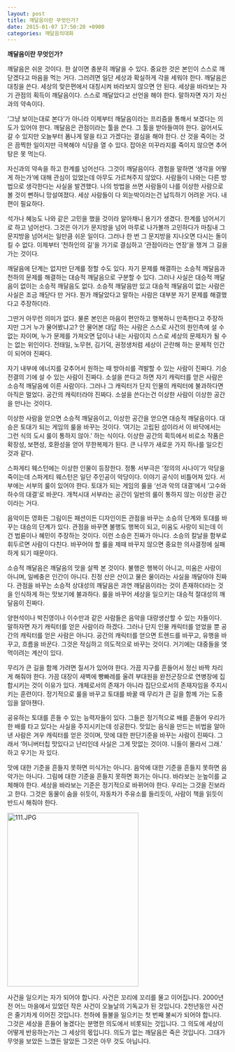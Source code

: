 ```yaml
---
layout: post
title: 깨달음이란 무엇인가?
date: 2015-01-07 17:50:20 +0900
categories: 깨달음의대화
---
```

**깨달음이란 무엇인가?** 

  


깨달음은 쉬운 것이다. 한 살이면 충분히 깨달을 수 있다. 중요한 것은 본인이 스스로 깨닫겠다고 마음을 먹는 거다. 그러려면 일단 세상과 확실하게 각을 세워야 한다. 깨달음은 대칭을 쓴다. 세상의 맞은편에서 대칭시켜 바라보지 않으면 안 된다. 세상을 바라보는 자기 관점의 획득이 깨달음이다. 스스로 깨달았다고 선언을 해야 한다. 말하자면 자기 자신과의 약속이다. 

  


‘그냥 보이는대로 본다’가 아니라 이제부터 깨달음이라는 프리즘을 통해서 보겠다는 의도가 있어야 한다. 깨달음은 관점이라는 툴을 쓴다. 그 툴을 받아들여야 한다. 걸어서도 갈 수 있지만 오늘부터 폼나게 말을 타고 가겠다는 결심을 해야 한다. 산 것을 죽이는 것은 끔찍한 일이지만 극복해야 식당을 열 수 있다. 잡아온 미꾸라지를 죽이지 않으면 추어탕은 못 먹는다. 

  


자신과의 약속을 하고 한계를 넘어선다. 그것이 깨달음이다. 경험을 말하면 ‘생각을 어떻게 하는가’에 대해 관심이 있었는데 아무도 가르쳐주지 않았다. 사람들이 나와는 다른 방법으로 생각한다는 사실을 발견했다. 나의 방법을 쓰면 사람들이 나를 이상한 사람으로 볼 것이 뻔하니 망설여졌다. 세상 사람들이 다 외눈박이라는건 납득하기 어려운 거다. 내 편이 필요하다. 

  


석가나 혜능도 나와 같은 고민을 했을 것이라 알아채니 용기가 생겼다. 한계를 넘어서기로 하고 넘어선다. 그것은 아기가 문지방을 넘어 마루로 나가볼까 고민하다가 마침내 그 문지방을 넘어서는 일만큼 쉬운 일이다. 그러나 한 번 그 문지방을 지나오면 다시는 돌이킬 수 없다. 이제부터 ‘천하인의 길’을 가기로 결심하고 ‘관점이라는 연장’을 챙겨 그 길을 가는 것이다. 

  


깨달음에 단계는 없지만 단계를 정할 수도 있다. 자기 문제를 해결하는 소승적 깨달음과 천하의 문제를 해결하는 대승적 깨달음으로 구분할 수 있다. 그러나 사실은 대승적 깨달음이 없이는 소승적 깨달음도 없다. 소승적 깨달음만 있고 대승적 깨달음이 없는 사람은 사실은 조금 깨닫다 만 거다. 뭔가 깨달았다고 말하는 사람은 대부분 자기 문제를 해결했다고 주장하더라. 

  


그딴거 아무런 의미가 없다. 물론 본인은 마음이 편안하고 행복하니 만족한다고 주장하지만 그거 누가 물어봤냐고? 안 물어본 대답 하는 사람은 스스로 사건의 원인측에 설 수 없는 자이며, 누가 문제를 가져오면 답이나 내는 사람이지 스스로 세상의 문제자가 될 수는 없는 위인이다. 전태일, 노무현, 김기덕, 권정생처럼 세상이 곤란해 하는 문제적 인간이 되어야 진짜다. 

  


자기 내부에 에너지를 갖추어서 원하는 때 방아쇠를 격발할 수 있는 사람이 진짜다. 기승전결의 기에 설 수 있는 사람이 진짜다. 소설을 쓴다고 하면 자기 캐릭터를 얻은 사람은 소승적 깨달음에 이른 사람이다. 그러나 그 캐릭터가 단지 인물의 캐릭터에 불과하다면 아직은 멀었다. 공간의 캐릭터라야 진짜다. 소설을 쓴다는건 이상한 사람이 이상한 공간을 만나는 것이다. 

  


이상한 사람을 얻으면 소승적 깨달음이고, 이상한 공간을 얻으면 대승적 깨달음이다. 대승은 토대가 되는 게임의 룰을 바꾸는 것이다. ‘여기는 고립된 섬이라서 이 바닥에서는 그런 식의 도시 룰이 통하지 않아.’ 하는 식이다. 이상한 공간의 획득에서 비로소 작품은 확장성, 보편성, 호환성을 얻어 무한복제가 된다. 큰 나무가 새로운 가지 하나를 일으킨 것과 같다. 

  


스파게티 웨스턴에는 이상한 인물이 등장한다. 정통 서부극은 ‘정의의 사나이’가 악당을 죽이는데 스파게티 웨스턴은 일단 주인공이 악당이다. 이야기 공식이 비틀어져 있다. 서부에는 서부의 룰이 있어야 한다. 토대가 되는 게임의 룰을 ‘선과 악의 대결’에서 ‘고수와 하수의 대결’로 바꾼다. 개척시대 서부라는 공간이 일반의 룰이 통하지 않는 이상한 공간이라는 거다. 

  


음악이든 영화든 그림이든 패션이든 디자인이든 관점을 바꾸는 소승의 단계와 토대를 바꾸는 대승의 단계가 있다. 관점을 바꾸면 불행도 행복이 되고, 미움도 사랑이 되는데 이건 법륜이나 혜민이 주장하는 것이다. 이런 소승은 진짜가 아니다. 소승의 칼날을 함부로 휘두르면 사람이 다친다. 바꾸어야 할 룰을 제때 바꾸지 않으면 중요한 의사결정에 실패하게 되기 때문이다. 

  


소승적 깨달음은 깨달음의 맛을 살짝 본 것이다. 불행은 행복이 아니고, 미움은 사랑이 아니며, 일베충은 인간이 아니다. 진정 산은 산이고 물은 물이라는 사실을 깨달아야 진짜다. 관점을 바꾸는 소승적 상대성의 깨달음은 과연 깨달음이라는 것이 존재하더라는 것을 인식하게 하는 맛보기에 불과하다. 룰을 바꾸어 세상을 일으키는 대승적 절대성의 깨달음이 진짜다. 

  


양현석이나 박진영이나 이수만과 같은 사람들은 음악을 대량생산할 수 있는 자들이다. 말하자면 자기 캐릭터를 얻은 사람이라 하겠다. 그러나 단지 인물 캐릭터를 얻었을 뿐 공간의 캐릭터를 얻은 사람은 아니다. 공간의 캐릭터를 얻으면 트렌드를 바꾸고, 유행을 바꾸고, 흐름을 바꾼다. 그것은 작심하고 의도적으로 바꾸는 것이다. 거기에는 대중들을 엿먹이려는 계산이 있다. 

  


무리가 큰 길을 함께 가려면 질서가 있어야 한다. 가끔 지구를 흔들어서 정신 바짝 차리게 해줘야 한다. 가끔 대장이 새벽에 빵빠레를 울려 부대원을 완전군장으로 연병장에 집합시키는 것이 이유가 있다. 개체로서의 존재가 아니라 집단으로서의 존재자임을 주지시키는 훈련이다. 정기적으로 룰을 바꾸고 토대를 바꿀 때 무리가 큰 길을 함께 가는 도중임을 알아챈다. 

  


공유하는 토대를 흔들 수 있는 능력자들이 있다. 그들은 정기적으로 배를 흔들어 우리가 한 배를 타고 있다는 사실을 주지시키는데 성공한다. 맛있는 음식을 만드는 비법을 알아낸 사람은 겨우 캐릭터를 얻은 것이며, 맛에 대한 판단기준을 바꾸는 사람이 진짜다. 그래서 ‘허니버터칩 맛있다고 난리인데 사실은 그게 맛없는 것이야. 니들이 몰라서 그래.' 하고 우기는 자 있다. 

  


맛에 대한 기준을 흔들지 못하면 미식가는 아니다. 음악에 대한 기준을 흔들지 못하면 음악가는 아니다. 그림에 대한 기준을 흔들지 못하면 화가는 아니다. 바라보는 눈높이를 교체해야 한다. 세상을 바라보는 기준은 정기적으로 바뀌어야 한다. 우리는 그것을 진보라고 한다. 그것은 동물이 숨을 쉬듯이, 자동차가 주유소를 들리듯이, 사람이 책을 읽듯이 반드시 해줘야 한다. 

  



<img src="assets/attach/images/198/708/553/111.JPG" alt="111.JPG" width="300" height="397" /> 

  


사건을 일으키는 자가 되어야 합니다. 사건은 꼬리에 꼬리를 물고 이어집니다. 2000년 전 어느 마을에서 있었던 작은 사건이 오늘날의 기독교가 된 것입니다. 2천년동안 사건은 줄기차게 이어진 것입니다. 천하에 들불을 일으키는 첫 번째 불씨가 되어야 합니다. 그것은 세상을 흔들어 놓겠다는 분명한 의도에서 비롯되는 것입니다. 그 의도에 세상이 어떻게 반응하는가는 그 세상의 몫입니다. 의도가 없는 깨달음은 죽은 것입니다. 그대가 무엇을 보았든 느꼈든 알았든 그것은 아무 것도 아닙니다.
